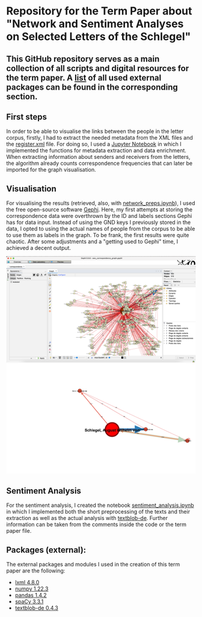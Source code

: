 # Repository for the Term Paper about "Network and Sentiment Analyses on Selected Letters of the Schlegel"

This GitHub repository serves as a main collection of all scripts and digital resources for the term paper.
A [list](#packages-external) of all used external packages can be found in the corresponding section.
---------

## First steps

In order to be able to visualise the links between the people in the letter corpus, firstly,
I had to extract the needed metadata from the XML files and the [register.xml](data/register.xml) file.
For doing so, I used a [Jupyter Notebook](code/network_preps.ipynb) in which I implemented the functions for
metadata extraction and data enrichment. When extracting information about senders and receivers from
the letters, the algorithm already counts correspondence frequencies that can later be imported for the
graph visualisation. 

## Visualisation

For visualising the results (retrieved, also, with [network_preps.ipynb](./code/network_preps.ipynb)), I used the free open-source software [Gephi](https://gephi.org). Here, my first attempts
at storing the correspondence data were overthrown by the ID and labels sections Gephi has for data input.
Instead of using the GND keys I previously stored in the data, I opted to using the actual names of people from the
corpus to be able to use them as labels in the graph. 
To be frank, the first results were quite chaotic. After some adjustments and a "getting used to Gephi" time,
I achieved a decent output.

![Graph](data/img/network_vis_gephi.png)
![Eigenvector](data/img/eigenvector.png)

## Sentiment Analysis
For the sentiment analysis, I created the notebook [sentiment_analysis.ipynb](./code/sentiment_analysis.ipynb) in which 
I implemented both the short preprocessing of the texts and their extraction as well as
the actual analysis with [textblob-de](https://textblob-de.readthedocs.io/en/latest/). Further information can be taken
from the comments inside the code or the term paper file.

## Packages (external):

The external packages and modules I used in the creation of this term paper are the following:

- [lxml 4.8.0](https://lxml.de)
- [numpy 1.22.3](https://numpy.org/doc/stable/)
- [pandas 1.4.2](https://pandas.pydata.org)
- [spaCy 3.3.1](https://spacy.io)
- [textblob-de	0.4.3](https://textblob-de.readthedocs.io/en/latest/)
